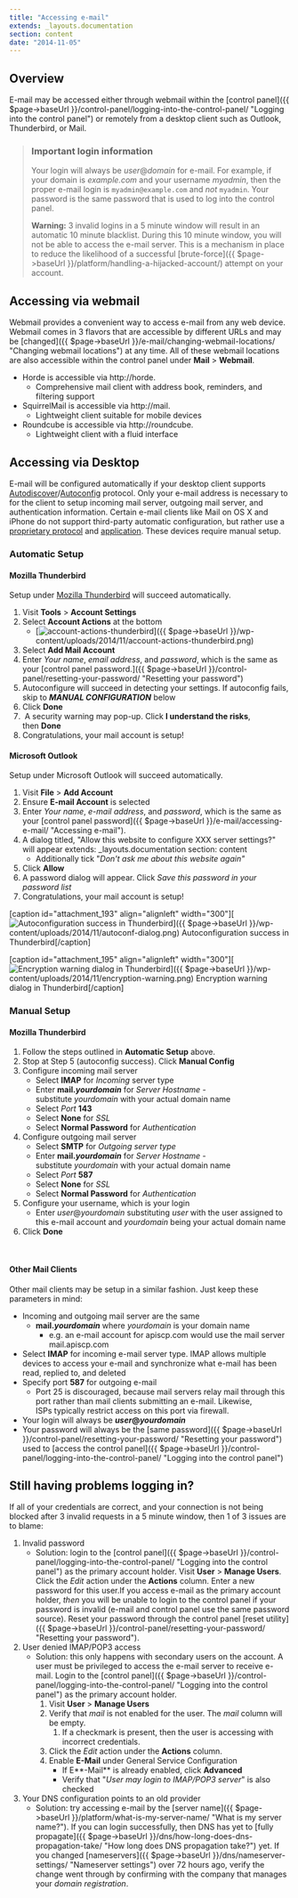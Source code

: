 ```yaml
---
title: "Accessing e-mail"
extends: _layouts.documentation
section: content
date: "2014-11-05"
---
```


## Overview

E-mail may be accessed either through webmail within the [control panel]({{ $page->baseUrl }}/control-panel/logging-into-the-control-panel/ "Logging into the control panel") or remotely from a desktop client such as Outlook, Thunderbird, or Mail.

> ### Important login information
> 
> Your login will always be _user_@_domain_ for e-mail. For example, if your domain is _example.com_ and your username _myadmin_, then the proper e-mail login is `myadmin@example.com` and _not_ `myadmin`. Your password is the same password that is used to log into the control panel.
> 
> **Warning:** 3 invalid logins in a 5 minute window will result in an automatic 10 minute blacklist. During this 10 minute window, you will not be able to access the e-mail server. This is a mechanism in place to reduce the likelihood of a successful [brute-force]({{ $page->baseUrl }}/platform/handling-a-hijacked-account/) attempt on your account.

## Accessing via webmail

Webmail provides a convenient way to access e-mail from any web device. Webmail comes in 3 flavors that are accessible by different URLs and may be [changed]({{ $page->baseUrl }}/e-mail/changing-webmail-locations/ "Changing webmail locations") at any time. All of these webmail locations are also accessible within the control panel under **Mail** > **Webmail**.

- Horde is accessible via http://horde._<domain>_
    - Comprehensive mail client with address book, reminders, and filtering support
- SquirrelMail is accessible via http://mail._<domain>_
    - Lightweight client suitable for mobile devices
- Roundcube is accessible via http://roundcube._<domain>_
    - Lightweight client with a fluid interface

## Accessing via Desktop

E-mail will be configured automatically if your desktop client supports [Autodiscover](http://technet.microsoft.com/en-us/library/cc539114.aspx)/[Autoconfig](https://developer.mozilla.org/en-US/docs/Mozilla/Thunderbird/Autoconfiguration) protocol. Only your e-mail address is necessary to for the client to setup incoming mail server, outgoing mail server, and authentication information. Certain e-mail clients like Mail on OS X and iPhone do not support third-party automatic configuration, but rather use a [proprietary protocol](https://developer.apple.com/library/ios/featuredarticles/iPhoneConfigurationProfileRef/Introduction/Introduction.html) and [application](https://itunes.apple.com/us/app/apple-configurator/id434433123?mt=12). These devices require manual setup.

### Automatic Setup

#### Mozilla Thunderbird

Setup under [Mozilla Thunderbird](https://www.mozilla.org/en-US/thunderbird/) will succeed automatically.

1. Visit **Tools** > **Account Settings**
2. Select **Account Actions** at the bottom
    - [![account-actions-thunderbird](images/account-actions-thunderbird.png)]({{ $page->baseUrl }}/wp-content/uploads/2014/11/account-actions-thunderbird.png)
3. Select **Add Mail Account**
4. Enter _Your name_, _email address_, and _password_, which is the same as your [control panel password.]({{ $page->baseUrl }}/control-panel/resetting-your-password/ "Resetting your password")
5. Autoconfigure will succeed in detecting your settings. If autoconfig fails, skip to _**MANUAL CONFIGURATION**_ below
6. Click **Done**
7.  A security warning may pop-up. Click **I understand the risks**, then **Done**
8. Congratulations, your mail account is setup!

#### Microsoft Outlook

Setup under Microsoft Outlook will succeed automatically.

1. Visit **File** > **Add Account**
2. Ensure **E-mail Account** is selected
3. Enter _Your name_, _e-mail address_, and _password_, which is the same as your [control panel password]({{ $page->baseUrl }}/e-mail/accessing-e-mail/ "Accessing e-mail").
4. A dialog titled, "Allow this website to configure XXX server settings?" will appear
extends: _layouts.documentation
section: content
    - Additionally tick "_Don't ask me about this website again"_
5. Click **Allow**
6. A password dialog will appear. Click _Save this password in your password list_
7. Congratulations, your mail account is setup!

\[caption id="attachment\_193" align="alignleft" width="300"\][![Autoconfiguration success in Thunderbird](images/autoconf-dialog-300x264.png)]({{ $page->baseUrl }}/wp-content/uploads/2014/11/autoconf-dialog.png) Autoconfiguration success in Thunderbird\[/caption\]

\[caption id="attachment\_195" align="alignleft" width="300"\][![Encryption warning dialog in Thunderbird](images/encryption-warning-300x200.png)]({{ $page->baseUrl }}/wp-content/uploads/2014/11/encryption-warning.png) Encryption warning dialog in Thunderbird\[/caption\]

### Manual Setup

#### Mozilla Thunderbird

1. Follow the steps outlined in **Automatic Setup** above.
2. Stop at Step 5 (autoconfig success). Click **Manual Config**
3. Configure incoming mail server
    - Select **IMAP** for _Incoming_ server type
    - Enter **mail._yourdomain_** for _Server Hostname -_ substitute _yourdomain_ with your actual domain name
    - Select _Port_ **143**
    - Select **None** for _SSL_
    - Select **Normal Password** for _Authentication_
4. Configure outgoing mail server
    - Select **SMTP** for _Outgoing server type_
    - Enter **mail._yourdomain_** for _Server Hostname_ - substitute _yourdomain_ with your actual domain name
    - Select _Port_ **587**
    - Select **None** for _SSL_
    - Select **Normal Password** for _Authentication_
5. Configure your username, which is your login
    - Enter _user_@_yourdomain_ substituting _user_ with the user assigned to this e-mail account and _yourdomain_ being your actual domain name
6. Click **Done**

 

#### Other Mail Clients

Other mail clients may be setup in a similar fashion. Just keep these parameters in mind:

- Incoming and outgoing mail server are the same
    - **mail._yourdomain_** where _yourdomain_ is your domain name
        - e.g. an e-mail account for apiscp.com would use the mail server mail.apiscp.com
- Select **IMAP** for incoming e-mail server type. IMAP allows multiple devices to access your e-mail and synchronize what e-mail has been read, replied to, and deleted
- Specify port **587** for outgoing e-mail
    - Port 25 is discouraged, because mail servers relay mail through this port rather than mail clients submitting an e-mail. Likewise, ISPs typically restrict access on this port via firewall.
- Your login will always be **_user_@_yourdomain_**
- Your password will always be the [same password]({{ $page->baseUrl }}/control-panel/resetting-your-password/ "Resetting your password") used to [access the control panel]({{ $page->baseUrl }}/control-panel/logging-into-the-control-panel/ "Logging into the control panel")

## Still having problems logging in?

If all of your credentials are correct, and your connection is not being blocked after 3 invalid requests in a 5 minute window, then 1 of 3 issues are to blame:

1. Invalid password
    - Solution: login to the [control panel]({{ $page->baseUrl }}/control-panel/logging-into-the-control-panel/ "Logging into the control panel") as the primary account holder. Visit **User** > **Manage Users**. Click the _Edit_ action under the **Actions** column. Enter a new password for this user.If you access e-mail as the primary account holder, _then_ you will be unable to login to the control panel if your password is invalid (e-mail and control panel use the same password source). Reset your password through the control panel [reset utility]({{ $page->baseUrl }}/control-panel/resetting-your-password/ "Resetting your password").
2. User denied IMAP/POP3 access
    - Solution: this only happens with secondary users on the account. A user must be privileged to access the e-mail server to receive e-mail. Login to the [control panel]({{ $page->baseUrl }}/control-panel/logging-into-the-control-panel/ "Logging into the control panel") as the primary account holder.
        1. Visit **User** > **Manage Users**
        2. Verify that _mail_ is not enabled for the user. The _mail_ column will be empty.
            1. If a checkmark is present, then the user is accessing with incorrect credentials.
        3. Click the _Edit_ action under the **Actions** column.
        4. Enable **E-Mail** under General Service Configuration
            - If E**\-Mail** is already enabled, click **Advanced**
            - Verify that "_User may login to IMAP/POP3 server_" is also checked
3. Your DNS configuration points to an old provider
    - Solution: try accessing e-mail by the [server name]({{ $page->baseUrl }}/platform/what-is-my-server-name/ "What is my server name?"). If you can login successfully, then DNS has yet to [fully propagate]({{ $page->baseUrl }}/dns/how-long-does-dns-propagation-take/ "How long does DNS propagation take?") yet. If you changed [nameservers]({{ $page->baseUrl }}/dns/nameserver-settings/ "Nameserver settings") over 72 hours ago, verify the change went through by confirming with the company that manages your _domain registration_.
